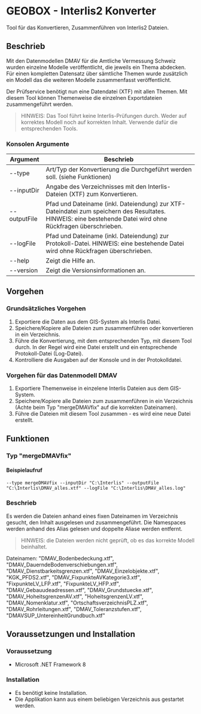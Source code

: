 # GEOBOX - Interlis2 Konverter
Tool für das Konvertieren, Zusammenführen von Interlis2 Dateien.

## Beschrieb
Mit den Datenmodellen DMAV für die Amtliche Vermessung Schweiz wurden einzelne Modelle veröffentlicht, die jeweils ein Thema abdecken. Für einen kompletten Datensatz über sämtliche Themen wurde zusätzlich ein Modell das die weiteren Modelle zusammenfasst veröffentlicht.

Der Prüfservice benötigt nun eine Datendatei (XTF) mit allen Themen. Mit diesem Tool können Themenweise die einzelnen Exportdateien zusammengeführt werden.

> HINWEIS: Das Tool führt keine Interlis-Prüfungen durch. Weder auf korrektes Modell noch auf korrekten Inhalt. Verwende dafür die entsprechenden Tools.

### Konsolen Argumente
Argument | Beschrieb
--- | ---
--type | Art/Typ der Konvertierung die Durchgeführt werden soll. (siehe Funktionen)
--inputDir | Angabe des Verzeichnisses mit den Interlis-Dateien (XTF) zum Konvertieren.
--outputFile | Pfad und Dateiname (inkl. Dateiendung) zur XTF-Dateindatei zum speichern des Resultates. HINWEIS: eine bestehende Datei wird ohne Rückfragen überschrieben.
--logFile | Pfad und Dateiname (inkl. Dateiendung) zur Protokoll-Datei. HINWEIS: eine bestehende Datei wird ohne Rückfragen überschrieben.
--help | Zeigt die Hilfe an.
--version | Zeigt die Versionsinformationen an.

## Vorgehen
### Grundsätzliches Vorgehen
1. Exportiere die Daten aus dem GIS-System als Interlis Datei.
2. Speichere/Kopiere alle Dateien zum zusammenführen oder konvertieren in ein Verzeichnis.
3. Führe die Konvertierung, mit dem entsprechenden Typ, mit diesem Tool durch. In der Regel wird eine Datei erstellt und ein entsprechende Protokoll-Datei (Log-Datei).
4. Kontrolliere die Ausgaben auf der Konsole und in der Protokolldatei.

### Vorgehen für das Datenmodell DMAV
1. Exportiere Themenweise in einzelene Interlis Dateien aus dem GIS-System.
2. Speichere/Kopiere alle Dateien zum zusammenführen in ein Verzeichnis (Achte beim Typ "mergeDMAVfix" auf die korrekten Dateinamen).
3. Führe die Dateien mit diesem Tool zusammen - es wird eine neue Datei erstellt.

## Funktionen
### Typ "mergeDMAVfix"
#### Beispielaufruf
```--type mergeDMAVfix --inputDir "C:\Interlis" --outputFile "C:\Interlis\DMAV_alles.xtf" --logFile "C:\Interlis\DMAV_alles.log"```
### Beschrieb
Es werden die Dateien anhand eines fixen Dateinamen im Verzeichnis gesucht, den Inhalt ausgelesen und zusammengeführt. Die Namespaces werden anhand des Alias gelesen und doppelte Aliase werden entfernt. 

> HINWEIS: die Dateien werden nicht geprüft, ob es das korrekte Modell beinhaltet.

Dateinamen: "DMAV_Bodenbedeckung.xtf", "DMAV_DauerndeBodenverschiebungen.xtf", "DMAV_Dienstbarkeitsgrenzen.xtf", "DMAV_Einzelobjekte.xtf", "KGK_PFDS2.xtf", "DMAV_FixpunkteAVKategorie3.xtf", "FixpunkteLV_LFP.xtf", "FixpunkteLV_HFP.xtf", "DMAV_Gebauudeadressen.xtf", "DMAV_Grundstuecke.xtf", "DMAV_HoheitsgrenzenAV.xtf", "HoheitsgrenzenLV.xtf", "DMAV_Nomenklatur.xtf", "OrtschaftsverzeichnisPLZ.xtf", "DMAV_Rohrleitungen.xtf", "DMAV_Toleranzstufen.xtf", "DMAVSUP_UntereinheitGrundbuch.xtf" 

## Voraussetzungen und Installation
### Voraussetzung
- Microsoft .NET Framework 8

### Installation
- Es benötigt keine Installation.
- Die Applikation kann aus einem beliebigen Verzeichnis aus gestartet werden.
